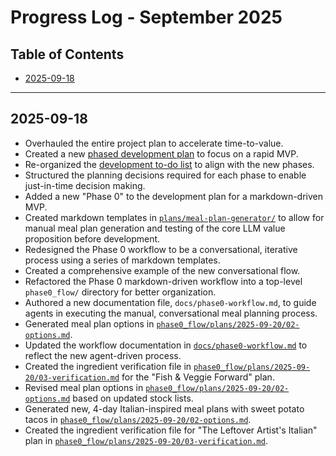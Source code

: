 # Progress Log - September 2025

## Table of Contents
- [2025-09-18](#2025-09-18)

---

## 2025-09-18
- Overhauled the entire project plan to accelerate time-to-value.
- Created a new [phased development plan](../../plans/project-phases.md) to focus on a rapid MVP.
- Re-organized the [development to-do list](../../plans/development-todo.md) to align with the new phases.
- Structured the planning decisions required for each phase to enable just-in-time decision making.
- Added a new "Phase 0" to the development plan for a markdown-driven MVP.
- Created markdown templates in [`plans/meal-plan-generator/`](../../plans/meal-plan-generator/) to allow for manual meal plan generation and testing of the core LLM value proposition before development.
- Redesigned the Phase 0 workflow to be a conversational, iterative process using a series of markdown templates.
- Created a comprehensive example of the new conversational flow.
- Refactored the Phase 0 markdown-driven workflow into a top-level `phase0_flow/` directory for better organization.
- Authored a new documentation file, `docs/phase0-workflow.md`, to guide agents in executing the manual, conversational meal planning process.
- Generated meal plan options in [`phase0_flow/plans/2025-09-20/02-options.md`](phase0_flow/plans/2025-09-20/02-options.md).
- Updated the workflow documentation in [`docs/phase0-workflow.md`](docs/phase0-workflow.md) to reflect the new agent-driven process.
- Created the ingredient verification file in [`phase0_flow/plans/2025-09-20/03-verification.md`](phase0_flow/plans/2025-09-20/03-verification.md) for the "Fish &amp; Veggie Forward" plan.
- Revised meal plan options in [`phase0_flow/plans/2025-09-20/02-options.md`](phase0_flow/plans/2025-09-20/02-options.md) based on updated stock lists.
- Generated new, 4-day Italian-inspired meal plans with sweet potato tacos in [`phase0_flow/plans/2025-09-20/02-options.md`](phase0_flow/plans/2025-09-20/02-options.md).
- Created the ingredient verification file for "The Leftover Artist's Italian" plan in [`phase0_flow/plans/2025-09-20/03-verification.md`](phase0_flow/plans/2025-09-20/03-verification.md).
